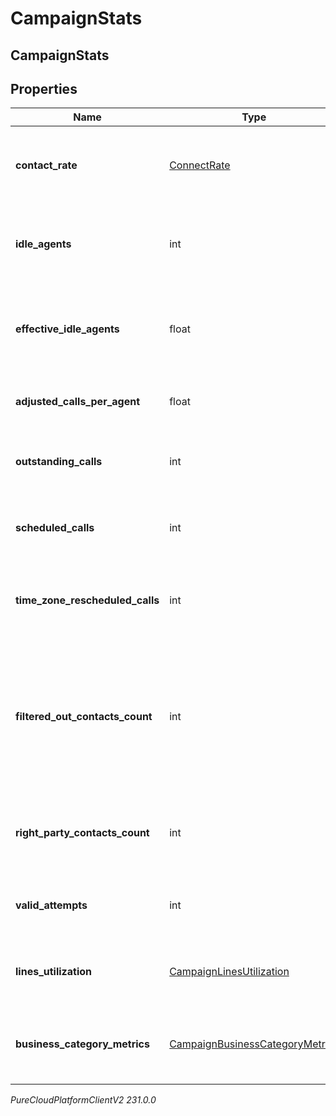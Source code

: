 # CampaignStats

## CampaignStats

## Properties

|Name | Type | Description | Notes|
|------------ | ------------- | ------------- | -------------|
| **contact_rate** | [ConnectRate](ConnectRate) | Information regarding the campaign&#39;s connect rate | [optional] |
| **idle_agents** | int | Number of available agents not currently being utilized | [optional] |
| **effective_idle_agents** | float | Number of effective available agents not currently being utilized | [optional] |
| **adjusted_calls_per_agent** | float | Calls per agent adjusted by pace | [optional] |
| **outstanding_calls** | int | Number of campaign calls currently ongoing | [optional] |
| **scheduled_calls** | int | Number of campaign calls currently scheduled | [optional] |
| **time_zone_rescheduled_calls** | int | Number of campaign calls currently timezone rescheduled | [optional] |
| **filtered_out_contacts_count** | int | Number of contacts that don&#39;t match filter. This is currently supported only for Campaigns with dynamic filter on. | [optional] |
| **right_party_contacts_count** | int | Information on the campaign&#39;s number of Right Party Contacts | [optional] |
| **valid_attempts** | int | Information on the campaign&#39;s valid attempts | [optional] |
| **lines_utilization** | [CampaignLinesUtilization](CampaignLinesUtilization) | Information on the campaign&#39;s lines utilization | [optional] |
| **business_category_metrics** | [CampaignBusinessCategoryMetrics](CampaignBusinessCategoryMetrics) | Information on the campaign&#39;s business category metrics | [optional] |



_PureCloudPlatformClientV2 231.0.0_

